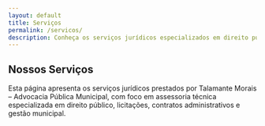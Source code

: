 ```yaml
---
layout: default
title: Serviços
permalink: /servicos/
description: Conheça os serviços jurídicos especializados em direito público da Talamante Morais – Advocacia Pública Municipal.
---
```


<section class="servicos">
  <h2>Nossos Serviços</h2>
  <p>Esta página apresenta os serviços jurídicos prestados por Talamante Morais – Advocacia Pública Municipal, com foco em assessoria técnica especializada em direito público, licitações, contratos administrativos e gestão municipal.</p>
</section>
